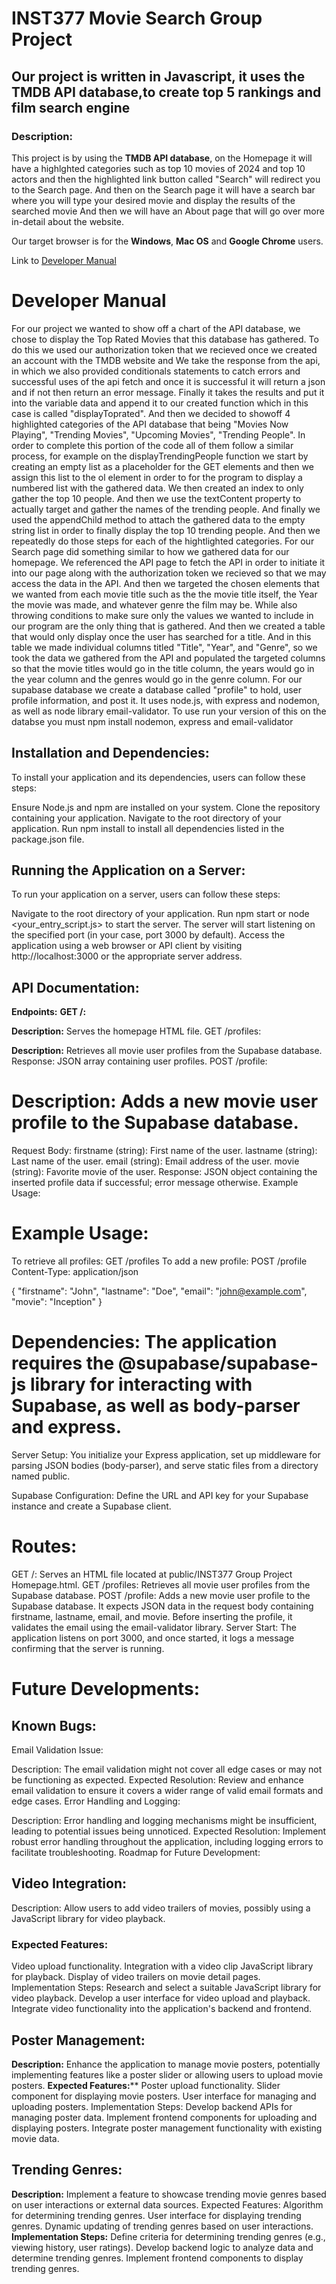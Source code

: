 # INST377 Movie Search Group Project


##  Our project is written in Javascript, it uses  the TMDB API database,to create top 5 rankings and film search engine

### Description:
 This project is by using the **TMDB API database**, on the Homepage it will have a highlghted categories such as top 10 movies of 2024 and top 10 actors and then the highlighted link button called "Search" will redirect you to the Search page. And then on the Search page it will have a search bar where you will type your desired movie and display the results of the searched movie And then we will have an About page that will go over more in-detail about the website. 
 

 Our target browser is for the **Windows**, **Mac OS** and **Google Chrome** users.


Link to [Developer Manual](#developermanual)














 # Developer Manual

 For our project we wanted to show off a chart of the API database, we chose to display the Top Rated Movies that this database has gathered. To do this we used our authorization token that we recieved once we created an account with the TMDB website and We take the response from the api, in which we also provided conditionals statements to catch errors and successful uses of the api fetch and once it is successful it will return a json and if not then return an error message. Finally it takes the results and put it into the variable data and append it to our created function which in this case is called "displayToprated". And then we decided to showoff 4 highlighted categories of the API database that being "Movies Now Playing", "Trending Movies", "Upcoming Movies", "Trending People". In order to complete this portion of the code all of them follow a similar process, for example on the displayTrendingPeople function we start by creating an empty list as a placeholder for the GET elements and then we assign this list to the ol element in order to for the program to display a numbered list with the gathered data. We then created an index to only gather the top 10 people. And then we use the textContent property to actually target and gather the names of the trending people. And finally we used the appendChild method to attach the gathered data to the empty string list in order to finally display the top 10 trending people. And then we repeatedly do those steps for each of the hightlighted categories. 
 For our Search page did something similar to how we gathered data for our homepage. We referenced the API page to fetch the API in order to initiate it into our page along with the authorization token we recieved so that we may access the data in the API. And then we targeted the chosen elements that we wanted from each movie title such as the the movie title itself, the Year the movie was made, and whatever genre the film may be. While also throwing conditions to make sure only the values we wanted to include in our program are the only thing that is gathered. And then we created a table that would only display once the user has searched for a title. And in this table we made individual columns titled "Title", "Year", and "Genre", so we took the data we gathered from the API and populated the targeted columns so that the movie titles would go in the title column, the years would go in the year column and the genres would go in the genre column. For our supabase database we create a database called "profile" to hold, user profile information, and post it. It uses node.js, with  express  and nodemon, as well as node library email-validator. To use run your version of this on the databse you must npm install nodemon, express and email-validator
 


 ## Installation and Dependencies:
To install your application and its dependencies, users can follow these steps:

Ensure Node.js and npm are installed on your system.
Clone the repository containing your application.
Navigate to the root directory of your application.
Run npm install to install all dependencies listed in the package.json file.


## Running the Application on a Server:
To run your application on a server, users can follow these steps:

Navigate to the root directory of your application.
Run npm start or node <your_entry_script.js> to start the server.
The server will start listening on the specified port (in your case, port 3000 by default).
Access the application using a web browser or API client by visiting http://localhost:3000 or the appropriate server address.
 ## API Documentation:
**Endpoints:**
**GET /:**

**Description:** Serves the homepage HTML file.
GET /profiles:

**Description:** Retrieves all movie user profiles from the Supabase database.
    Response: JSON array containing user profiles.
POST /profile:

# Description: Adds a new movie user profile to the Supabase database.
Request Body:
firstname (string): First name of the user.
lastname (string): Last name of the user.
email (string): Email address of the user.
movie (string): Favorite movie of the user.
Response: JSON object containing the inserted profile data if successful; error message otherwise.
Example Usage:


# Example Usage:
To retrieve all profiles: GET /profiles
To add a new profile:
POST /profile
Content-Type: application/json

{
  "firstname": "John",
  "lastname": "Doe",
  "email": "john@example.com",
  "movie": "Inception"
}


 # Dependencies: The application requires the @supabase/supabase-js library for interacting with Supabase, as well as body-parser and express.

Server Setup: You initialize your Express application, set up middleware for parsing JSON bodies (body-parser), and serve static files from a directory named public.

Supabase Configuration:  Define the URL and API key for your Supabase instance and create a Supabase client.

# Routes:

GET /: Serves an HTML file located at public/INST377 Group Project Homepage.html.
GET /profiles: Retrieves all movie user profiles from the Supabase database.
POST /profile: Adds a new movie user profile to the Supabase database. It expects JSON data in the request body containing firstname, lastname, email, and movie. Before inserting the profile, it validates the email using the email-validator library.
Server Start: The application listens on port 3000, and once started, it logs a message confirming that the server is running.


# Future Developments: 
## Known Bugs:
Email Validation Issue:

Description: The email validation might not cover all edge cases or may not be functioning as expected.
Expected Resolution: Review and enhance email validation to ensure it covers a wider range of valid email formats and edge cases.
Error Handling and Logging:

Description: Error handling and logging mechanisms might be insufficient, leading to potential issues being unnoticed.
Expected Resolution: Implement robust error handling throughout the application, including logging errors to facilitate troubleshooting.
Roadmap for Future Development:
## Video Integration:
Description: Allow users to add video trailers of movies, possibly using a JavaScript library for video playback.
### Expected Features:
Video upload functionality.
Integration with a video clip JavaScript library for playback.
Display of video trailers on movie detail pages.
Implementation Steps:
Research and select a suitable JavaScript library for video playback.
Develop a user interface for video upload and playback.
Integrate video functionality into the application's backend and frontend.
## Poster Management:
**Description:** Enhance the application to manage movie posters, potentially implementing features like a poster slider or allowing users to upload movie posters.
**Expected Features:****
Poster upload functionality.
Slider component for displaying movie posters.
User interface for managing and uploading posters.
Implementation Steps:
Develop backend APIs for managing poster data.
Implement frontend components for uploading and displaying posters.
Integrate poster management functionality with existing movie data.
## Trending Genres:
**Description:** Implement a feature to showcase trending movie genres based on user interactions or external data sources.
Expected Features:
Algorithm for determining trending genres.
User interface for displaying trending genres.
Dynamic updating of trending genres based on user interactions.
**Implementation Steps:**
Define criteria for determining trending genres (e.g., viewing history, user ratings).
Develop backend logic to analyze data and determine trending genres.
Implement frontend components to display trending genres. 



